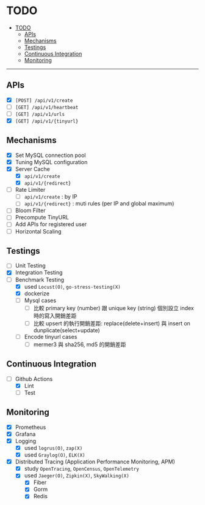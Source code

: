 # TODO

- [TODO](#todo)
  - [APIs](#apis)
  - [Mechanisms](#mechanisms)
  - [Testings](#testings)
  - [Continuous Integration](#continuous-integration)
  - [Monitoring](#monitoring)

---

## APIs

- [x] `[POST] /api/v1/create`
- [ ] `[GET] /api/v1/heartbeat`
- [ ] `[GET] /api/v1/urls`
- [x] `[GET] /api/v1/{tinyurl}`

## Mechanisms

- [x] Set MySQL connection pool
- [x] Tuning MySQL configuration
- [x] Server Cache
  - [x] `api/v1/create`
  - [x] `api/v1/{redirect}`
- [ ] Rate Limiter
  - [ ] `api/v1/create` : by IP
  - [ ] `api/v1/{redirect}` : muti rules (per IP and global maximum)
- [ ] Bloom Filter
- [ ] Precompute TinyURL
- [ ] Add APIs for registered user
- [ ] Horizontal Scaling

## Testings

- [ ] Unit Testing
- [x] Integration Testing
- [ ] Benchmark Testing
  - [x] used `Locust(O)`, `go-stress-testing(X)`
  - [x] dockerize
  - [ ] Mysql cases
    - [ ] 比較 primary key (number) 跟 unique key (string) 個別設立 index 時的寫入開銷差距
    - [ ] 比較 upsert 的執行開銷差距: replace(delete+insert) 與 insert on dunplicate(select+update)
  - [ ] Encode tinyurl cases
    - [ ] mermer3 與 sha256, md5 的開銷差距

## Continuous Integration
- [ ] Github Actions
  - [x] Lint
  - [ ] Test

## Monitoring

- [x] Prometheus
- [x] Grafana
- [x] Logging
  - [x] used `logrus(O)`, `zap(X)`
  - [x] used `Graylog(O)`, `ELK(X)`
- [x] Distributed Tracing (Application Performance Monitoring, APM)
  - [x] study `OpenTracing`, `OpenCensus`, `OpenTelemetry`
  - [x] used `Jaeger(O)`, `Zipkin(X)`, `SkyWalking(X)`
    - [x] Fiber
    - [x] Gorm
    - [x] Redis
